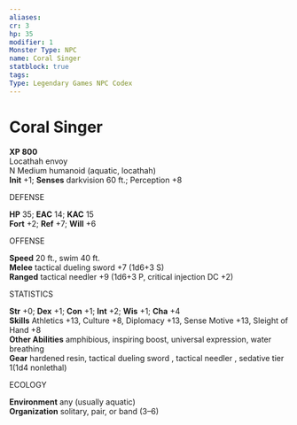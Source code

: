 ```yaml
---
aliases: 
cr: 3
hp: 35
modifier: 1
Monster Type: NPC
name: Coral Singer
statblock: true
tags: 
Type: Legendary Games NPC Codex
---
```


# Coral Singer

**XP 800**  
Locathah envoy  
N Medium humanoid (aquatic, locathah)  
**Init** +1; **Senses** darkvision 60 ft.; Perception +8

DEFENSE

**HP** 35; **EAC** 14; **KAC** 15  
**Fort** +2; **Ref** +7; **Will** +6

OFFENSE

**Speed** 20 ft., swim 40 ft.  
**Melee** tactical dueling sword +7 (1d6+3 S)  
**Ranged** tactical needler +9 (1d6+3 P, critical injection DC +2)

STATISTICS

**Str** +0; **Dex** +1; **Con** +1; **Int** +2; **Wis** +1; **Cha** +4  
**Skills** Athletics +13, Culture +8, Diplomacy +13, Sense Motive +13, Sleight of Hand +8  
**Other Abilities** amphibious, inspiring boost, universal expression, water breathing  
**Gear** hardened resin, tactical dueling sword , tactical needler , sedative tier 1(1d4 nonlethal)

ECOLOGY

**Environment** any (usually aquatic)  
**Organization** solitary, pair, or band (3–6)


